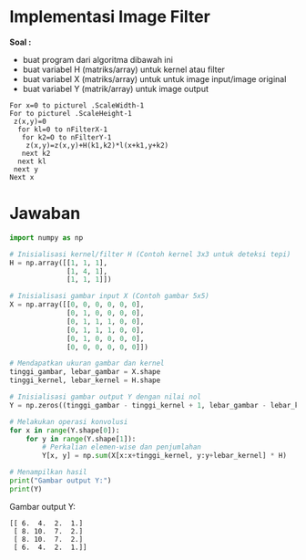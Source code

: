 # Implementasi Image Filter

**Soal :**

- buat program dari algoritma dibawah ini
- buat variabel H (matriks/array) untuk kernel atau filter
- buat variabel X (matriks/array) untuk  untuk image input/image original
- buat variabel Y (matrik/array) untuk image output
 ```
For x=0 to picturel .ScaleWidth-1
 For to picturel .ScaleHeight-1
  z(x,y)=0
   for kl=0 to nFilterX-1
    for k2=O to nFilterY-1
     z(x,y)=z(x,y)+H(k1,k2)*l(x+k1,y+k2)
    next k2
   next kl
  next y
 Next x
```

# Jawaban

```python
import numpy as np

# Inisialisasi kernel/filter H (Contoh kernel 3x3 untuk deteksi tepi)
H = np.array([[1, 1, 1],
              [1, 4, 1],
              [1, 1, 1]])

# Inisialisasi gambar input X (Contoh gambar 5x5)
X = np.array([[0, 0, 0, 0, 0, 0],
              [0, 1, 0, 0, 0, 0],
              [0, 1, 1, 1, 0, 0],
              [0, 1, 1, 1, 0, 0],
              [0, 1, 0, 0, 0, 0],
              [0, 0, 0, 0, 0, 0]])

# Mendapatkan ukuran gambar dan kernel
tinggi_gambar, lebar_gambar = X.shape
tinggi_kernel, lebar_kernel = H.shape

# Inisialisasi gambar output Y dengan nilai nol
Y = np.zeros((tinggi_gambar - tinggi_kernel + 1, lebar_gambar - lebar_kernel + 1))

# Melakukan operasi konvolusi
for x in range(Y.shape[0]):
    for y in range(Y.shape[1]):
        # Perkalian elemen-wise dan penjumlahan
        Y[x, y] = np.sum(X[x:x+tinggi_kernel, y:y+lebar_kernel] * H)

# Menampilkan hasil
print("Gambar output Y:")
print(Y)
```

Gambar output Y:
```
[[ 6.  4.  2.  1.]
 [ 8. 10.  7.  2.]
 [ 8. 10.  7.  2.]
 [ 6.  4.  2.  1.]]
```
